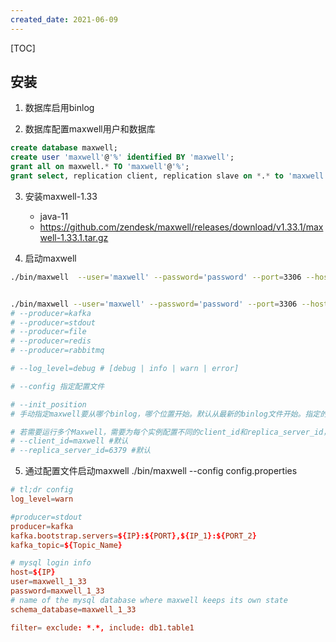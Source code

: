 ```yaml
---
created_date: 2021-06-09
---
```


[TOC]

## 安装

1. 数据库启用binlog

2. 数据库配置maxwell用户和数据库

```sql
create database maxwell;
create user 'maxwell'@'%' identified BY 'maxwell';
grant all on maxwell.* TO 'maxwell'@'%';
grant select, replication client, replication slave on *.* to 'maxwell'@'%'; 
```

3. 安装maxwell-1.33

   - java-11
   - https://github.com/zendesk/maxwell/releases/download/v1.33.1/maxwell-1.33.1.tar.gz

4. 启动maxwell

```bash
./bin/maxwell  --user='maxwell' --password='password' --port=3306 --host='localhost' --producer=stdout


./bin/maxwell --user='maxwell' --password='password' --port=3306 --host='mysql_host' --producer=kafka --kafka.bootstrap.servers=${kafka_host_1}:9092,${kafka_host_2}:9092 --kafka_topic=${topic_name} --filter='exclude: *.*, include: db1.table1, include: db2.table1'
# --producer=kafka
# --producer=stdout
# --producer=file
# --producer=redis
# --producer=rabbitmq

# --log_level=debug # [debug | info | warn | error]

# --config 指定配置文件

# --init_position
# 手动指定maxwell要从哪个binlog，哪个位置开始。默认从最新的binlog文件开始。指定的格式FILE:POSITION:HEARTBEAT。只支持在启动maxwell的命令指定，比如 --init_postion=mysql-bin.0000456:4:0

# 若需要运行多个Maxwell，需要为每个实例配置不同的client_id和replica_server_id，以存储不同的binlog位点；否则已有的maxwell实例会报错退出。
# --client_id=maxwell #默认
# --replica_server_id=6379 #默认
```

5. 通过配置文件启动maxwell ./bin/maxwell --config config.properties

```conf
# tl;dr config
log_level=warn

#producer=stdout
producer=kafka
kafka.bootstrap.servers=${IP}:${PORT},${IP_1}:${PORT_2}
kafka_topic=${Topic_Name}

# mysql login info
host=${IP}
user=maxwell_1_33
password=maxwell_1_33
# name of the mysql database where maxwell keeps its own state
schema_database=maxwell_1_33

filter= exclude: *.*, include: db1.table1
```
